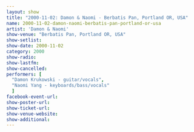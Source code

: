 ```yaml
---
layout: show
title: "2000-11-02: Damon & Naomi - Berbatis Pan, Portland OR, USA"
name: 2000-11-02-damon-naomi-berbatis-pan-portland-or-usa
artist: 'Damon & Naomi'
show-venue: "Berbatis Pan, Portland OR, USA"
show-setlist: 
show-date: 2000-11-02
category: 2000
show-radio: 
show-lastfm: 
show-cancelled: 
performers: [
  "Damon Krukowski - guitar/vocals",
  "Naomi Yang - keyboards/bass/vocals"
  ]
facebook-event-url: 
show-poster-url: 
show-ticket-url: 
show-venue-website: 
show-additional: 
---
```


